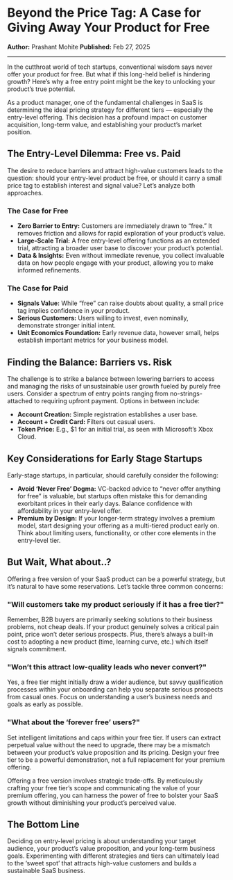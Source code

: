 # Beyond the Price Tag: A Case for Giving Away Your Product for Free

**Author:** Prashant Mohite
**Published:** Feb 27, 2025

---

In the cutthroat world of tech startups, conventional wisdom says never offer your product for free. But what if this long-held belief is hindering growth? Here’s why a free entry point might be the key to unlocking your product’s true potential.

As a product manager, one of the fundamental challenges in SaaS is determining the ideal pricing strategy for different tiers — especially the entry-level offering. This decision has a profound impact on customer acquisition, long-term value, and establishing your product’s market position.

## The Entry-Level Dilemma: Free vs. Paid

The desire to reduce barriers and attract high-value customers leads to the question: should your entry-level product be free, or should it carry a small price tag to establish interest and signal value? Let’s analyze both approaches.

### The Case for Free
* **Zero Barrier to Entry:** Customers are immediately drawn to “free.” It removes friction and allows for rapid exploration of your product’s value.
* **Large-Scale Trial:** A free entry-level offering functions as an extended trial, attracting a broader user base to discover your product’s potential.
* **Data & Insights:** Even without immediate revenue, you collect invaluable data on how people engage with your product, allowing you to make informed refinements.

### The Case for Paid
* **Signals Value:** While “free” can raise doubts about quality, a small price tag implies confidence in your product.
* **Serious Customers:** Users willing to invest, even nominally, demonstrate stronger initial intent.
* **Unit Economics Foundation:** Early revenue data, however small, helps establish important metrics for your business model.

## Finding the Balance: Barriers vs. Risk

The challenge is to strike a balance between lowering barriers to access and managing the risks of unsustainable user growth fueled by purely free users. Consider a spectrum of entry points ranging from no-strings-attached to requiring upfront payment. Options in between include:

* **Account Creation:** Simple registration establishes a user base.
* **Account + Credit Card:** Filters out casual users.
* **Token Price:** E.g., $1 for an initial trial, as seen with Microsoft’s Xbox Cloud.

## Key Considerations for Early Stage Startups

Early-stage startups, in particular, should carefully consider the following:

* **Avoid ‘Never Free’ Dogma:** VC-backed advice to “never offer anything for free” is valuable, but startups often mistake this for demanding exorbitant prices in their early days. Balance confidence with affordability in your entry-level offer.
* **Premium by Design:** If your longer-term strategy involves a premium model, start designing your offering as a multi-tiered product early on. Think about limiting users, functionality, or other core elements in the entry-level tier.

## But Wait, What about..?

Offering a free version of your SaaS product can be a powerful strategy, but it’s natural to have some reservations. Let’s tackle three common concerns:

### "Will customers take my product seriously if it has a free tier?"
Remember, B2B buyers are primarily seeking solutions to their business problems, not cheap deals. If your product genuinely solves a critical pain point, price won’t deter serious prospects. Plus, there’s always a built-in cost to adopting a new product (time, learning curve, etc.) which itself signals commitment.

### "Won’t this attract low-quality leads who never convert?"
Yes, a free tier might initially draw a wider audience, but savvy qualification processes within your onboarding can help you separate serious prospects from casual ones. Focus on understanding a user’s business needs and goals as early as possible.

### "What about the ‘forever free’ users?"
Set intelligent limitations and caps within your free tier. If users can extract perpetual value without the need to upgrade, there may be a mismatch between your product’s value proposition and its pricing. Design your free tier to be a powerful demonstration, not a full replacement for your premium offering.

Offering a free version involves strategic trade-offs. By meticulously crafting your free tier’s scope and communicating the value of your premium offering, you can harness the power of free to bolster your SaaS growth without diminishing your product’s perceived value.

## The Bottom Line

Deciding on entry-level pricing is about understanding your target audience, your product’s value proposition, and your long-term business goals. Experimenting with different strategies and tiers can ultimately lead to the ‘sweet spot’ that attracts high-value customers and builds a sustainable SaaS business.